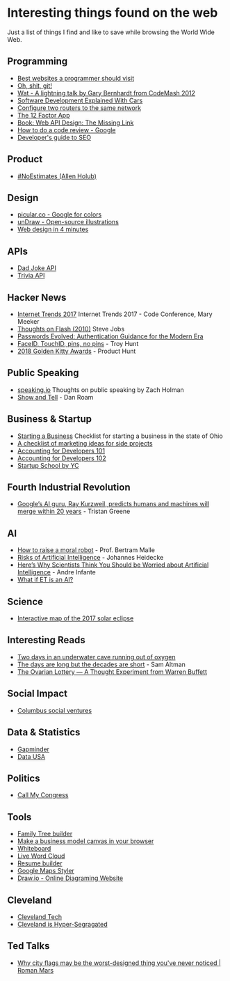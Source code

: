 # Interesting things found on the web
Just a list of things I find and like to save while browsing the World Wide Web.

## Programming
  * [Best websites a programmer should visit](https://github.com/sdmg15/Best-websites-a-programmer-should-visit)
  * [Oh, shit, git!](http://ohshitgit.com/)
  * [Wat - A lightning talk by Gary Bernhardt from CodeMash 2012](https://www.destroyallsoftware.com/talks/wat)
  * [Software Development Explained With Cars](https://toggl.com/developer-methods-infographic)
  * [Configure two routers to the same network](https://support.bluesound.com/hc/en-us/articles/204524383-Can-I-connect-two-routers-to-the-same-network-with-the-same-network-name-)
 * [The 12 Factor App](https://12factor.net)
 * [Book: Web API Design: The Missing Link](https://pages.apigee.com/rs/351-WXY-166/images/Web-design-the-missing-link-ebook-2016-11.pdf)
 * [How to do a code review - Google](https://google.github.io/eng-practices/review/reviewer/)
 * [Developer's guide to SEO](https://www.portent.com/blog/seo/developers-seo-guide.htm)
  
## Product 
 * [#NoEstimates (Allen Holub)](https://www.youtube.com/watch?v=QVBlnCTu9Ms)
 
## Design
  * [picular.co - Google for colors](https://picular.co)  
  * [unDraw - Open-source illustrations](http://undraw.co)
  * [Web design in 4 minutes](https://jgthms.com/web-design-in-4-minutes/)
  
## APIs
  * [Dad Joke API](https://icanhazdadjoke.com/api)
  * [Trivia API](https://opentdb.com/api_config.php)
  
## Hacker News
  * [Internet Trends 2017](http://www.kpcb.com/internet-trends) Internet Trends 2017 - Code Conference, Mary Meeker
  * [Thoughts on Flash (2010)](https://www.apple.com/hotnews/thoughts-on-flash/) Steve Jobs
  * [Passwords Evolved: Authentication Guidance for the Modern Era](https://www.troyhunt.com/passwords-evolved-authentication-guidance-for-the-modern-era/)
  * [FaceID, TouchID, pins, no pins](https://www.troyhunt.com/face-id-touch-id-pins-no-id-and-pragmatic-security/) - Troy Hunt
  * [2018 Golden Kitty Awards](https://www.producthunt.com/golden-kitty-awards-2018) - Product Hunt
  
## Public Speaking
  * [speaking.io](http://speaking.io/) Thoughts on public speaking by Zach Holman
  * [Show and Tell](https://www.youtube.com/watch?v=1o5gUxV3pG0) - Dan Roam
  
## Business & Startup
 * [Starting a Business](https://www.sos.state.oh.us/SOS/Businesses/BusinessInformation/starting.aspx) Checklist for starting a business in the state of Ohio
 * [A checklist of marketing ideas for side projects](https://www.sideprojectchecklist.com/marketing-checklist/) 
 * [Accounting for Developers 101](https://docs.google.com/document/d/1HDLRa6vKpclO1JtxbGB5NeAYWf8cf1UMGy22o8OZZq4/preview)
 * [Accounting for Developers 102](https://docs.google.com/document/d/1qhtirHUzPu7Od7yX3A4kA424tjFCv5Kbi42xj49tKlw/edit)
 * [Startup School by YC](https://www.startupschool.org/)

## Fourth Industrial Revolution
 * [Google’s AI guru, Ray Kurzweil, predicts humans and machines will merge within 20 years](https://thenextweb.com/artificial-intelligence/2017/11/10/googles-ai-guru-predicts-humans-and-machines-will-merge-within-20-years/) - Tristan Greene

## AI
 * [How to raise a moral robot](https://news.brown.edu/articles/2015/04/malle) - Prof. Bertram Malle
 * [Risks of Artificial Intelligence](https://thinkingwires.com/posts/2017-07-05-risks.html) - Johannes Heidecke
 * [Here’s Why Scientists Think You Should be Worried about Artificial Intelligence](http://www.makeuseof.com/tag/heres-scientists-think-worried-artificial-intelligence/) - Andre Infante
 * [What if ET is an AI?](https://aeon.co/essays/first-contact-what-if-we-find-not-organic-life-but-ets-ai)

## Science 
 * [Interactive map of the 2017 solar eclipse](https://eclipse2017.nasa.gov/sites/default/files/interactive_map/index.html)

## Interesting Reads
 * [Two days in an underwater cave running out of oxygen](http://www.bbc.com/news/magazine-40558067)
 * [The days are long but the decades are short](http://blog.samaltman.com/the-days-are-long-but-the-decades-are-short) - Sam Altman
 * [The Ovarian Lottery — A Thought Experiment from Warren Buffett](https://www.sloww.co/ovarian-lottery/)
 
## Social Impact
 * [Columbus social ventures](http://socialventurescbus.com/marketplace/)
 
## Data & Statistics 
 * [Gapminder](https://www.gapminder.org/)
 * [Data USA](https://datausa.io/)
 
## Politics
 * [Call My Congress](https://www.callmycongress.com/)

## Tools
 * [Family Tree builder](https://www.plantafamilytree.com/)
 * [Make a business model canvas in your browser](https://sbussard.github.io/canvas-sketch/)
 * [Whiteboard](https://witeboard.com/)
 * [Live Word Cloud](http://answergarden.ch)
 * [Resume builder](https://resumake.io/)
 * [Google Maps Styler](https://mapstyle.withgoogle.com/)
 * [Draw.io - Online Diagraming Website](https://draw.io)

## Cleveland
 * [Cleveland Tech](https://github.com/mrfright/cleveland-tech)
 * [Cleveland is Hyper-Segragated](https://www.clevescene.com/scene-and-heard/archives/2018/05/10/new-data-map-reminds-us-cleveland-is-hyper-segregated)

## Ted Talks
 * [Why city flags may be the worst-designed thing you've never noticed | Roman Mars](https://www.youtube.com/watch?v=pnv5iKB2hl4)
 
